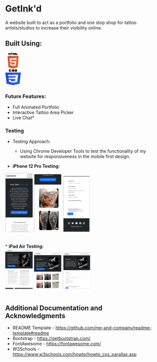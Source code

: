 # GetInk'd

A website built to act as a portfolio and one stop shop for tattoo artists/studios to increase their visibility online.

## Built Using:
<strong>
<img src="readme/images/HTML.svg" alt="HTML5 Logo" height="50px" width="50px">
</strong>
<br>
<strong>
<img src="readme/images/CSS.svg" alt="CSS3 Logo" height="50px" width="50px">
</strong>

<br>

### Future Features:

* Full Animated Portfolio
* Interactive Tattoo Area Picker
* Live Chat*

### Testing

* Testing Approach:
    * Using Chrome Developer Tools to test the functionality of my website for responsiveness in the mobile first design.

* <strong>iPhone 12 Pro Testing:</strong>

<div class="row">
    <div class="col">
        <img src="readme/images/iphone12pro-test-home.png" alt="iPhone 12 Pro Home Page Test Image" height="17.5%" width="17.5%">
        <img src="readme/images/iphone12pro-test-portfolio.png" alt="iPhone 12 Pro Portfolio Page Test Image" height="17.5%" width="17.5%">
        <img src="readme/images/iphone12pro-test-contact.png" alt="iPhone 12 Pro Contact Page Test Image" height="17.5%" width="17.5%">
    </div>
</div>
<br>
<br>
* <strong>iPad Air Testing:</strong>
<div class="row">
    <div class="col">
        <img src="readme/images/ipadtest/ipadair-test-home.png" alt="iPad Air Home Page Test Image" height="17.5%" width="17.5%">
        <img src="readme/images/ipadtest/ipadair-test-portfolio.png" alt="iPad Air Portfolio Page Test Image" height="17.5%" width="17.5%">
        <img src="readme/images/ipadtest/ipadair-test-contact.png" alt="iPad Air Contact Page Test Image" height="17.5%" width="17.5%">
    </div>
</div>
<br>

## Additional Documentation and Acknowledgments

* README Template - https://github.com/me-and-company/readme-template#readme
* Bootstrap - https://getbootstrap.com/
* FontAwesome - https://fontawesome.com/
* W3Schools - https://www.w3schools.com/howto/howto_css_parallax.asp
